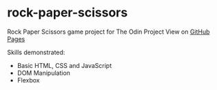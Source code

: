 # rock-paper-scissors
Rock Paper Scissors game project for The Odin Project
View on [GitHub Pages](https://magatdarwin.github.io/rock-paper-scissors/)

Skills demonstrated:
- Basic HTML, CSS and JavaScript
- DOM Manipulation
- Flexbox